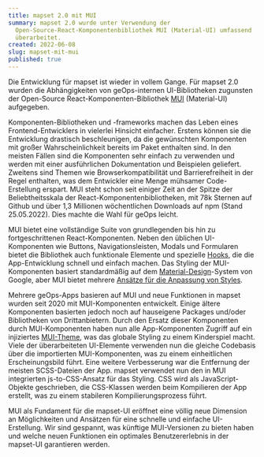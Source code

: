 ```yaml
---
title: mapset 2.0 mit MUI
summary: mapset 2.0 wurde unter Verwendung der
  Open-Source-React-Komponentenbibliothek MUI (Material-UI) umfassend
  überarbeitet.
created: 2022-06-08
slug: mapset-mit-mui
published: true
---
```

Die Entwicklung für mapset ist wieder in vollem Gange. Für mapset 2.0 wurden die Abhängigkeiten von geOps-internen UI-Bibliotheken zugunsten der Open-Source React-Komponenten-Bibliothek [MUI](https://mui.com/) (Material-UI) aufgegeben.

Komponenten-Bibliotheken und -frameworks machen das Leben eines Frontend-Entwicklers in vielerlei Hinsicht einfacher. Erstens können sie die Entwicklung drastisch beschleunigen, da die gewünschten Komponenten mit großer Wahrscheinlichkeit bereits im Paket enthalten sind. In den meisten Fällen sind die Komponenten sehr einfach zu verwenden und werden mit einer ausführlichen Dokumentation und Beispielen geliefert. Zweitens sind Themen wie Browserkompatibilität und Barrierefreiheit in der Regel enthalten, was dem Entwickler eine Menge mühsamer Code-Erstellung erspart. MUI steht schon seit einiger Zeit an der Spitze der Beliebtheitsskala der React-Komponentenbibliotheken, mit 78k Sternen auf Github und über 1,3 Millionen wöchentlichen Downloads auf npm (Stand 25.05.2022). Dies machte die Wahl für geOps leicht.

MUI bietet eine vollständige Suite von grundlegenden bis hin zu fortgeschrittenen React-Komponenten. Neben den üblichen UI-Komponenten wie Buttons, Navigationsleisten, Modals und Formularen bietet die Bibliothek auch funktionale Elemente und spezielle [Hooks](https://reactjs.org/docs/hooks-intro.html), die die App-Entwicklung schnell und einfach machen. Das Styling der MUI-Komponenten basiert standardmäßig auf dem [Material-Design](https://material.io/design)-System von Google, aber MUI bietet mehrere [Ansätze für die Anpassung von Styles](https://mui.com/material-ui/guides/interoperability/).

Mehrere geOps-Apps basieren auf MUI und neue Funktionen in mapset wurden seit 2020 mit MUI-Komponenten entwickelt. Einige ältere Komponenten basierten jedoch noch auf hauseigene Packages und/oder Bibliotheken von Drittanbietern. Durch den Ersatz dieser Komponenten durch MUI-Komponenten haben nun alle App-Komponenten Zugriff auf ein injiziertes [MUI-Theme](https://mui.com/material-ui/customization/theming/), was das globale Styling zu einem Kinderspiel macht. Viele der überarbeiteten UI-Elemente verwenden nun die gleiche Codebasis über die importierten MUI-Komponenten, was zu einem einheitlichen Erscheinungsbild führt. Eine weitere Verbesserung war die Entfernung der meisten SCSS-Dateien der App. mapset verwendet nun den in MUI integrierten js-to-CSS-Ansatz für das Styling. CSS wird als JavaScript-Objekte geschrieben, die CSS-Klassen werden beim Kompilieren der App erstellt, was zu einem stabileren Kompilierungsprozess führt.

MUI als Fundament für die mapset-UI eröffnet eine völlig neue Dimension an Möglichkeiten und Ansätzen für eine schnelle und einfache UI-Erstellung. Wir sind gespannt, was künftige MUI-Versionen zu bieten haben und welche neuen Funktionen ein optimales Benutzererlebnis in der mapset-UI garantieren werden.